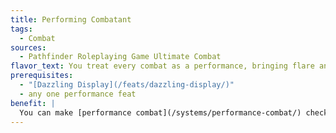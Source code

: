 ```yaml
---
title: Performing Combatant
tags:
  - Combat
sources:
  - Pathfinder Roleplaying Game Ultimate Combat
flavor_text: You treat every combat as a performance, bringing flare and showmanship.
prerequisites:
  - "[Dazzling Display](/feats/dazzling-display/)"
  - any one performance feat
benefit: |
  You can make [performance combat](/systems/performance-combat/) checks in any combat. When making a performance check outside of performance combat, you can pick a single performance feat to use. You automatically gain any bonus on the [performance combat](/systems/performance-combat/) check the feat grants, and then you make a DC 20 [performance combat](/systems/performance-combat/) check. On a success, you gain the full effect of the performance feat you chose.
---
```


